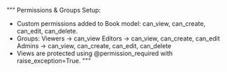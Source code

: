 """
Permissions & Groups Setup:
- Custom permissions added to Book model: can_view, can_create, can_edit, can_delete.
- Groups:
    Viewers  -> can_view
    Editors  -> can_view, can_create, can_edit
    Admins   -> can_view, can_create, can_edit, can_delete
- Views are protected using @permission_required with raise_exception=True.
"""
